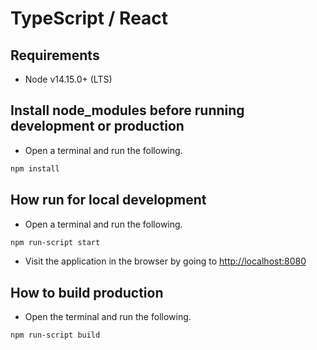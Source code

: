 # TypeScript / React

## Requirements

* Node v14.15.0+ (LTS)

## Install node_modules before running development or production

- Open a terminal and run the following.

```sh
npm install
```

## How run for local development

- Open a terminal and run the following.

```sh
npm run-script start
```

- Visit the application in the browser by going to [http://localhost:8080](http://localhost:8080)

## How to build production

- Open the terminal and run the following.

```sh
npm run-script build
```
